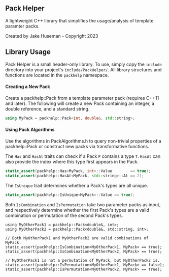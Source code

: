 ## Pack Helper
A lightweight C++ library that simplifies the usage/analysis of template paramter packs.

Created by Jake Huseman - Copyright 2023

## Library Usage
Pack Helper is a small header-only library. To use, simply copy the `include` directory into your project's `include/PackHelper/`. All library structures and functions are located in the `packhelp` namespace.


#### Creating a New Pack
Create a packhelp::Pack from a template parameter pack (requires C++11 and later). The following will create a new Pack containing an integer, a double reference, and a standard string.
```cpp
using MyPack = packhelp::Pack<int, double&, std::string>;
```
#### Using Pack Algorithms
Use the algorithms in PackAlgorithms.h to query non-trivial properties of a packhelp::Pack or construct new packs via transformative functions.

The `Has` and `HasAt` traits can check if a Pack `P` contains a type `T`. `HasAt` can also provide the index where this type first appears in the Pack.
```cpp
static_assert(packhelp::Has<MyPack, int>::Value        == true);
static_assert(packhelp::HasAt<MyPack, std::string>::At == 2);
```

The `IsUnique` trait determines whether a Pack's types are all unique.
```cpp
static_assert(packhelp::IsUnique<MyPack>::Value == true);
```

Both `IsCombination` and `IsPermutation` take two parameter packs as input, and respectively determine whether the first Pack's types are a valid combination or permutation of the second Pack's types.
```
using MyOtherPack1 = packhelp::Pack<double&, int>;
using MyOtherPack2 = packhelp::Pack<double&, std::string, int>;

// Both MyOtherPack1 and MyOtherPack2 are valid combinations of MyPack.
static_assert(packhelp::IsCombination<MyOtherPack1, MyPack> == true);
static_assert(packhelp::IsCombination<MyOtherPack2, MyPack> == true);

// MyOtherPack1 is not a permutation of MyPack, but MyOtherPack2 is.
static_assert(packhelp::IsPermutation<MyOtherPack1, MyPack> == false);
static_assert(packhelp::IsPermutation<MyOtherPack2, MyPack> == true);
```

